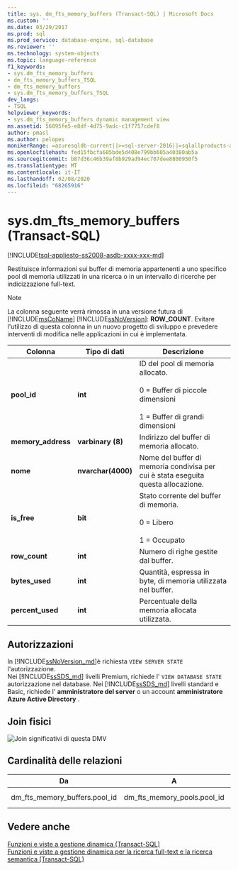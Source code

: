 ```yaml
---
title: sys. dm_fts_memory_buffers (Transact-SQL) | Microsoft Docs
ms.custom: ''
ms.date: 03/29/2017
ms.prod: sql
ms.prod_service: database-engine, sql-database
ms.reviewer: ''
ms.technology: system-objects
ms.topic: language-reference
f1_keywords:
- sys.dm_fts_memory_buffers
- dm_fts_memory_buffers_TSQL
- dm_fts_memory_buffers
- sys.dm_fts_memory_buffers_TSQL
dev_langs:
- TSQL
helpviewer_keywords:
- sys.dm_fts_memory_buffers dynamic management view
ms.assetid: 56895fe5-e8df-4d75-9adc-c1f7757cdef8
author: pmasl
ms.author: pelopes
monikerRange: =azuresqldb-current||>=sql-server-2016||=sqlallproducts-allversions||>=sql-server-linux-2017||=azuresqldb-mi-current
ms.openlocfilehash: fed15fbcfa685bde5d408e799bb605a40380ab5a
ms.sourcegitcommit: b87d36c46b39af8b929ad94ec707dee8800950f5
ms.translationtype: MT
ms.contentlocale: it-IT
ms.lasthandoff: 02/08/2020
ms.locfileid: "68265916"
---
```

# <a name="sysdm_fts_memory_buffers-transact-sql"></a>sys.dm_fts_memory_buffers (Transact-SQL)
[!INCLUDE[tsql-appliesto-ss2008-asdb-xxxx-xxx-md](../../includes/tsql-appliesto-ss2008-asdb-xxxx-xxx-md.md)]

  Restituisce informazioni sui buffer di memoria appartenenti a uno specifico pool di memoria utilizzati in una ricerca o in un intervallo di ricerche per indicizzazione full-text.  
  
> [!NOTE]
> La colonna seguente verrà rimossa in una versione futura di [!INCLUDE[msCoName](../../includes/msconame-md.md)] [!INCLUDE[ssNoVersion](../../includes/ssnoversion-md.md)]: **ROW_COUNT**. Evitare l'utilizzo di questa colonna in un nuovo progetto di sviluppo e prevedere interventi di modifica nelle applicazioni in cui è implementata.  

  
|Colonna|Tipo di dati|Descrizione|  
|------------|---------------|-----------------|  
|**pool_id**|**int**|ID del pool di memoria allocato.<br /><br /> 0 = Buffer di piccole dimensioni<br /><br /> 1 = Buffer di grandi dimensioni|  
|**memory_address**|**varbinary (8)**|Indirizzo del buffer di memoria allocato.|  
|**nome**|**nvarchar(4000)**|Nome del buffer di memoria condivisa per cui è stata eseguita questa allocazione.|  
|**is_free**|**bit**|Stato corrente del buffer di memoria.<br /><br /> 0 = Libero<br /><br /> 1 = Occupato|  
|**row_count**|**int**|Numero di righe gestite dal buffer.|  
|**bytes_used**|**int**|Quantità, espressa in byte, di memoria utilizzata nel buffer.|  
|**percent_used**|**int**|Percentuale della memoria allocata utilizzata.|  
  
## <a name="permissions"></a>Autorizzazioni  

In [!INCLUDE[ssNoVersion_md](../../includes/ssnoversion-md.md)]è richiesta `VIEW SERVER STATE` l'autorizzazione.   
Nei [!INCLUDE[ssSDS_md](../../includes/sssds-md.md)] livelli Premium, richiede l' `VIEW DATABASE STATE` autorizzazione nel database. Nei [!INCLUDE[ssSDS_md](../../includes/sssds-md.md)] livelli standard e Basic, richiede l' **amministratore del server** o un account **amministratore Azure Active Directory** .   
  
## <a name="physical-joins"></a>Join fisici  
 ![Join significativi di questa DMV](../../relational-databases/system-dynamic-management-views/media/join-dm-fts-memory-buffers-1.gif "Join significativi di questa DMV")  
  
## <a name="relationship-cardinalities"></a>Cardinalità delle relazioni  
  
|Da|A|Relazione|  
|----------|--------|------------------|  
|dm_fts_memory_buffers.pool_id|dm_fts_memory_pools.pool_id|Molti-a-uno|  
  
## <a name="see-also"></a>Vedere anche  
 [Funzioni e viste a gestione dinamica &#40;Transact-SQL&#41;](~/relational-databases/system-dynamic-management-views/system-dynamic-management-views.md)   
 [Funzioni e viste a gestione dinamica per la ricerca full-text e la ricerca semantica &#40;Transact-SQL&#41;](../../relational-databases/system-dynamic-management-views/full-text-and-semantic-search-dynamic-management-views-functions.md)  
  
  

